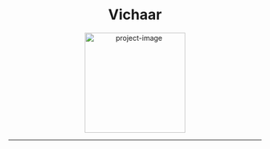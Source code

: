 <h1 align="center" id="title">Vichaar</h1>

<p align="center"><img src="https://github.com/blackcode1996/vichaar/assets/110044436/8479f419-9d3f-4d34-bbb0-6d823b85509f" alt="project-image" width="200" height="200"></p>
<hr/>

